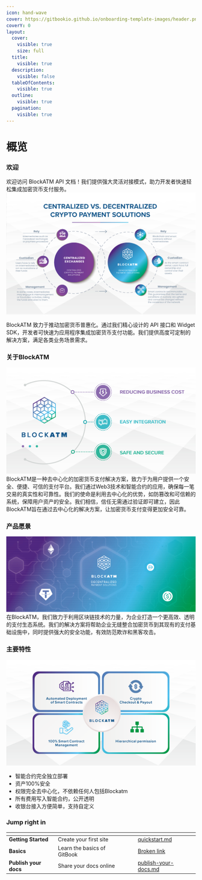 ```yaml
---
icon: hand-wave
cover: https://gitbookio.github.io/onboarding-template-images/header.png
coverY: 0
layout:
  cover:
    visible: true
    size: full
  title:
    visible: true
  description:
    visible: false
  tableOfContents:
    visible: true
  outline:
    visible: true
  pagination:
    visible: true
---
```


# 概览

### 欢迎

欢迎访问 BlockATM API 文档！我们提供强大灵活对接模式，助力开发者快速轻松集成加密货币支付服务。
![img_3.png](img_3.png)


BlockATM 致力于推动加密货币普惠化。通过我们精心设计的 API 接口和 Widget SDK，开发者可快速为应用程序集成加密货币支付功能。我们提供高度可定制的解决方案，满足各类业务场景需求。


### 关于BlockATM
![img_2.png](img_2.png)
BlockATM是一种去中心化的加密货币支付解决方案，致力于为用户提供一个安全、便捷、可信的支付平台。我们通过Web3技术和智能合约的应用，确保每一笔交易的真实性和可靠性。我们的使命是利用去中心化的优势，如防篡改和可信赖的系统，保障用户资产的安全。我们相信，信任无需通过验证即可建立，因此BlockATM旨在通过去中心化的解决方案，让加密货币支付变得更加安全可靠。

### 产品愿景
![img.png](img.png)
在BlockATM，我们致力于利用区块链技术的力量，为企业打造一个更高效、透明的支付生态系统。我们的解决方案将帮助企业无缝整合加密货币到其现有的支付基础设施中，同时提供强大的安全功能，有效防范欺诈和黑客攻击。


### 主要特性
![img_1.png](img_1.png)

- 智能合约完全独立部署
- 资产100%安全
- 权限完全去中心化，不依赖任何人包括Blockatm
- 所有费用写入智能合约，公开透明
- 收银台接入方便简单，支持自定义



### Jump right in

<table data-view="cards"><thead><tr><th></th><th></th><th data-hidden data-card-cover data-type="files"></th><th data-hidden></th><th data-hidden data-card-target data-type="content-ref"></th></tr></thead><tbody><tr><td><strong>Getting Started</strong></td><td>Create your first site</td><td></td><td></td><td><a href="getting-started/widget-start.md">quickstart.md</a></td></tr><tr><td><strong>Basics</strong></td><td>Learn the basics of GitBook</td><td></td><td></td><td><a href="broken-reference">Broken link</a></td></tr><tr><td><strong>Publish your docs</strong></td><td>Share your docs online</td><td></td><td></td><td><a href="getting-started/publish-your-docs.md">publish-your-docs.md</a></td></tr></tbody></table>
